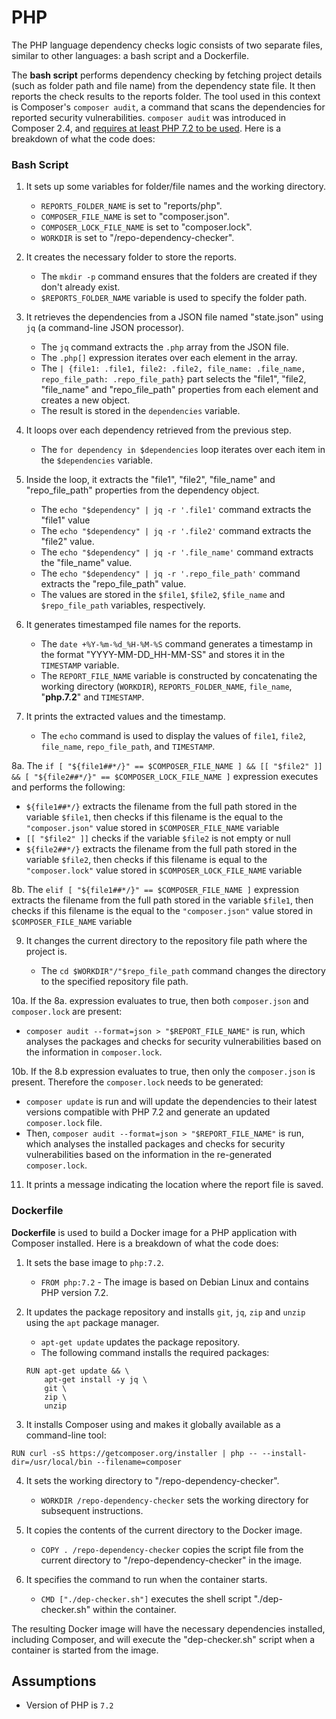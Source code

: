 # PHP

The PHP language dependency checks logic consists of two separate files, similar to other languages: a bash script and a Dockerfile.

The **bash script** performs dependency checking by fetching project details (such as folder path and file name) from the dependency state file. It then reports the check results to the reports folder. The tool used in this context is Composer's `composer audit`, a command that scans the dependencies for reported security vulnerabilities. `composer audit` was introduced in Composer 2.4, and [requires at least PHP 7.2 to be used](https://php.watch/articles/composer-audit). Here is a breakdown of what the code does:

### Bash Script

1. It sets up some variables for folder/file names and the working directory.

   - `REPORTS_FOLDER_NAME` is set to "reports/php".
   - `COMPOSER_FILE_NAME` is set to "composer.json".
   - `COMPOSER_LOCK_FILE_NAME` is set to "composer.lock".
   - `WORKDIR` is set to "/repo-dependency-checker".

2. It creates the necessary folder to store the reports.

   - The `mkdir -p` command ensures that the folders are created if they don't already exist.
   - `$REPORTS_FOLDER_NAME` variable is used to specify the folder path.

3. It retrieves the dependencies from a JSON file named "state.json" using `jq` (a command-line JSON processor).

   - The `jq` command extracts the `.php` array from the JSON file.
   - The `.php[]` expression iterates over each element in the array.
   - The `| {file1: .file1, file2: .file2, file_name: .file_name, repo_file_path: .repo_file_path}` part selects the "file1", "file2, "file_name" and "repo_file_path" properties from each element and creates a new object.
   - The result is stored in the `dependencies` variable.

4. It loops over each dependency retrieved from the previous step.

   - The `for dependency in $dependencies` loop iterates over each item in the `$dependencies` variable.

5. Inside the loop, it extracts the "file1", "file2", "file_name" and "repo_file_path" properties from the dependency object.

   - The `echo "$dependency" | jq -r '.file1'` command extracts the "file1" value
   - The `echo "$dependency" | jq -r '.file2'` command extracts the "file2" value.
   - The `echo "$dependency" | jq -r '.file_name'` command extracts the "file_name" value.
   - The `echo "$dependency" | jq -r '.repo_file_path'` command extracts the "repo_file_path" value.
   - The values are stored in the `$file1`, `$file2`, `$file_name` and `$repo_file_path` variables, respectively.

6. It generates timestamped file names for the reports.

   - The `date +%Y-%m-%d_%H-%M-%S` command generates a timestamp in the format "YYYY-MM-DD_HH-MM-SS" and stores it in the `TIMESTAMP` variable.
   - The `REPORT_FILE_NAME` variable is constructed by concatenating the working directory (`WORKDIR`), `REPORTS_FOLDER_NAME`, `file_name`, "**php.7.2**" and `TIMESTAMP`.

7. It prints the extracted values and the timestamp.

   - The `echo` command is used to display the values of `file1`, `file2`, `file_name`, `repo_file_path`, and `TIMESTAMP`.

8a. The `if [ "${file1##*/}" == $COMPOSER_FILE_NAME ] && [[ "$file2" ]] && [ "${file2##*/}" == $COMPOSER_LOCK_FILE_NAME ]` expression executes and performs the following:
- `${file1##*/}` extracts the filename from the full path stored in the variable `$file1`, then checks if this filename is the equal to the `"composer.json"` value stored in `$COMPOSER_FILE_NAME` variable
- `[[ "$file2" ]]` checks if the variable `$file2` is not empty or null
- `${file2##*/}` extracts the filename from the full path stored in the variable `$file2`, then checks if this filename is equal to the `"composer.lock"` value stored in `$COMPOSER_LOCK_FILE_NAME` variable

8b. The `elif [ "${file1##*/}" == $COMPOSER_FILE_NAME ]` expression extracts the filename from the full path stored in the variable `$file1`, then checks if this filename is the equal to the `"composer.json"` value stored in `$COMPOSER_FILE_NAME` variable

9. It changes the current directory to the repository file path where the project is.

   - The `cd $WORKDIR"/"$repo_file_path` command changes the directory to the specified repository file path.

10a. If the 8a. expression evaluates to true, then both `composer.json` and `composer.lock` are present:
   - `composer audit --format=json > "$REPORT_FILE_NAME"` is run, which analyses the packages and checks for security vulnerabilities based on the information in `composer.lock`.

10b. If the 8.b expression evaluates to true, then only the `composer.json` is present. Therefore the `composer.lock` needs to be generated:
   - `composer update` is run and will update the dependencies to their latest versions compatible with PHP 7.2 and generate an updated `composer.lock` file.
   - Then, `composer audit --format=json > "$REPORT_FILE_NAME"` is run, which analyses the installed packages and checks for security vulnerabilities based on the information in the re-generated `composer.lock`.

11. It prints a message indicating the location where the report file is saved. 

### Dockerfile

**Dockerfile** is used to build a Docker image for a PHP application with Composer installed. Here is a breakdown of what the code does:

1. It sets the base image to `php:7.2`.
   - `FROM php:7.2` - The image is based on Debian Linux and contains PHP version 7.2.

2. It updates the package repository and installs `git`, `jq`, `zip` and `unzip` using the `apt` package manager.
   - `apt-get update` updates the package repository.
   - The following command installs the required packages:
   ```
   RUN apt-get update && \
       apt-get install -y jq \
       git \
       zip \
       unzip
   ```

3. It installs Composer using and makes it globally available as a command-line tool:
```
RUN curl -sS https://getcomposer.org/installer | php -- --install-dir=/usr/local/bin --filename=composer
```

4. It sets the working directory to "/repo-dependency-checker".
   - `WORKDIR /repo-dependency-checker` sets the working directory for subsequent instructions.

5. It copies the contents of the current directory to the Docker image.
   - `COPY . /repo-dependency-checker` copies the script file from the current directory to "/repo-dependency-checker" in the image.

8. It specifies the command to run when the container starts.
   - `CMD ["./dep-checker.sh"]` executes the shell script "./dep-checker.sh" within the container.

The resulting Docker image will have the necessary dependencies installed, including Composer, and will execute the "dep-checker.sh" script when a container is started from the image.

## Assumptions

- Version of PHP is `7.2`
